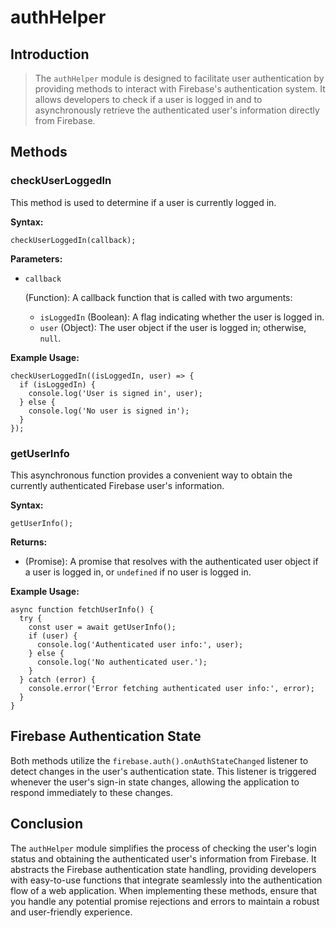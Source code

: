 # authHelper



## Introduction

> The `authHelper` module is designed to facilitate user authentication by providing methods to interact with Firebase's authentication system. It allows developers to check if a user is logged in and to asynchronously retrieve the authenticated user's information directly from Firebase.

## Methods

### checkUserLoggedIn

This method is used to determine if a user is currently logged in.

**Syntax:**

```
checkUserLoggedIn(callback);
```

**Parameters:**

- ```
  callback
  ```

   (Function): A callback function that is called with two arguments:

  - `isLoggedIn` (Boolean): A flag indicating whether the user is logged in.
  - `user` (Object): The user object if the user is logged in; otherwise, `null`.

**Example Usage:**

```
checkUserLoggedIn((isLoggedIn, user) => {
  if (isLoggedIn) {
    console.log('User is signed in', user);
  } else {
    console.log('No user is signed in');
  }
});
```

### getUserInfo

This asynchronous function provides a convenient way to obtain the currently authenticated Firebase user's information.

**Syntax:**

```
getUserInfo();
```

**Returns:**

- (Promise): A promise that resolves with the authenticated user object if a user is logged in, or `undefined` if no user is logged in.

**Example Usage:**

```
async function fetchUserInfo() {
  try {
    const user = await getUserInfo();
    if (user) {
      console.log('Authenticated user info:', user);
    } else {
      console.log('No authenticated user.');
    }
  } catch (error) {
    console.error('Error fetching authenticated user info:', error);
  }
}
```

## Firebase Authentication State

Both methods utilize the `firebase.auth().onAuthStateChanged` listener to detect changes in the user's authentication state. This listener is triggered whenever the user's sign-in state changes, allowing the application to respond immediately to these changes.

## Conclusion

The `authHelper` module simplifies the process of checking the user's login status and obtaining the authenticated user's information from Firebase. It abstracts the Firebase authentication state handling, providing developers with easy-to-use functions that integrate seamlessly into the authentication flow of a web application. When implementing these methods, ensure that you handle any potential promise rejections and errors to maintain a robust and user-friendly experience.
